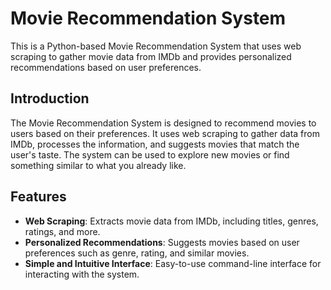 # Movie Recommendation System

This is a Python-based Movie Recommendation System that uses web scraping to gather movie data from IMDb and provides personalized recommendations based on user preferences.

## Introduction

The Movie Recommendation System is designed to recommend movies to users based on their preferences. It uses web scraping to gather data from IMDb, processes the information, and suggests movies that match the user's taste. The system can be used to explore new movies or find something similar to what you already like.

## Features

- **Web Scraping**: Extracts movie data from IMDb, including titles, genres, ratings, and more.
- **Personalized Recommendations**: Suggests movies based on user preferences such as genre, rating, and similar movies.
- **Simple and Intuitive Interface**: Easy-to-use command-line interface for interacting with the system.
